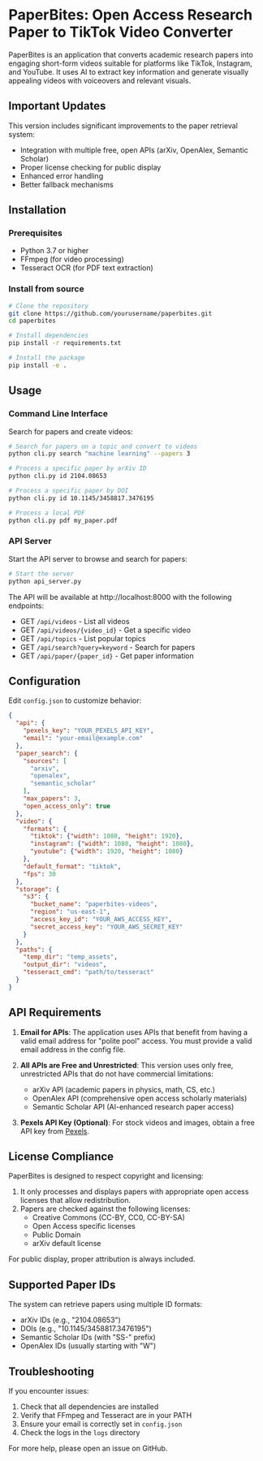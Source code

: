 # PaperBites: Open Access Research Paper to TikTok Video Converter

PaperBites is an application that converts academic research papers into engaging short-form videos suitable for platforms like TikTok, Instagram, and YouTube. It uses AI to extract key information and generate visually appealing videos with voiceovers and relevant visuals.

## Important Updates

This version includes significant improvements to the paper retrieval system:
- Integration with multiple free, open APIs (arXiv, OpenAlex, Semantic Scholar)
- Proper license checking for public display
- Enhanced error handling
- Better fallback mechanisms

## Installation

### Prerequisites

- Python 3.7 or higher
- FFmpeg (for video processing)
- Tesseract OCR (for PDF text extraction)

### Install from source

```bash
# Clone the repository
git clone https://github.com/yourusername/paperbites.git
cd paperbites

# Install dependencies
pip install -r requirements.txt

# Install the package
pip install -e .
```

## Usage

### Command Line Interface

Search for papers and create videos:

```bash
# Search for papers on a topic and convert to videos
python cli.py search "machine learning" --papers 3

# Process a specific paper by arXiv ID
python cli.py id 2104.08653

# Process a specific paper by DOI
python cli.py id 10.1145/3458817.3476195

# Process a local PDF
python cli.py pdf my_paper.pdf
```

### API Server

Start the API server to browse and search for papers:

```bash
# Start the server
python api_server.py
```

The API will be available at http://localhost:8000 with the following endpoints:

- GET `/api/videos` - List all videos
- GET `/api/videos/{video_id}` - Get a specific video
- GET `/api/topics` - List popular topics
- GET `/api/search?query=keyword` - Search for papers
- GET `/api/paper/{paper_id}` - Get paper information

## Configuration

Edit `config.json` to customize behavior:

```json
{
  "api": {
    "pexels_key": "YOUR_PEXELS_API_KEY",
    "email": "your-email@example.com"
  },
  "paper_search": {
    "sources": [
      "arxiv",
      "openalex",
      "semantic_scholar"
    ],
    "max_papers": 3,
    "open_access_only": true
  },
  "video": {
    "formats": {
      "tiktok": {"width": 1080, "height": 1920},
      "instagram": {"width": 1080, "height": 1080},
      "youtube": {"width": 1920, "height": 1080}
    },
    "default_format": "tiktok",
    "fps": 30
  },
  "storage": {
    "s3": {
      "bucket_name": "paperbites-videos",
      "region": "us-east-1",
      "access_key_id": "YOUR_AWS_ACCESS_KEY",
      "secret_access_key": "YOUR_AWS_SECRET_KEY"
    }
  },
  "paths": {
    "temp_dir": "temp_assets",
    "output_dir": "videos",
    "tesseract_cmd": "path/to/tesseract" 
  }
}
```

## API Requirements

1. **Email for APIs**: The application uses APIs that benefit from having a valid email address for "polite pool" access. You must provide a valid email address in the config file.

2. **All APIs are Free and Unrestricted**: This version uses only free, unrestricted APIs that do not have commercial limitations:
   - arXiv API (academic papers in physics, math, CS, etc.)
   - OpenAlex API (comprehensive open access scholarly materials)
   - Semantic Scholar API (AI-enhanced research paper access)

3. **Pexels API Key (Optional)**: For stock videos and images, obtain a free API key from [Pexels](https://www.pexels.com/api/).

## License Compliance

PaperBites is designed to respect copyright and licensing:

1. It only processes and displays papers with appropriate open access licenses that allow redistribution.
2. Papers are checked against the following licenses:
   - Creative Commons (CC-BY, CC0, CC-BY-SA)
   - Open Access specific licenses
   - Public Domain
   - arXiv default license

For public display, proper attribution is always included.

## Supported Paper IDs

The system can retrieve papers using multiple ID formats:
- arXiv IDs (e.g., "2104.08653")
- DOIs (e.g., "10.1145/3458817.3476195")
- Semantic Scholar IDs (with "SS-" prefix)
- OpenAlex IDs (usually starting with "W")

## Troubleshooting

If you encounter issues:

1. Check that all dependencies are installed
2. Verify that FFmpeg and Tesseract are in your PATH
3. Ensure your email is correctly set in `config.json`
4. Check the logs in the `logs` directory

For more help, please open an issue on GitHub.
